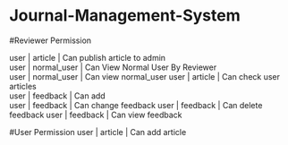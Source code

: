 # Journal-Management-System

#Reviewer Permission

user | article | Can publish article to admin      
user | normal_user | Can View Normal User By Reviewer                      
user | normal_user | Can view normal_user
user | article | Can check user articles    
user | feedback | Can add                                                         
user | feedback | Can change feedback
user | feedback | Can delete feedback
user | feedback | Can view feedback   


#User Permission
user | article | Can add article
